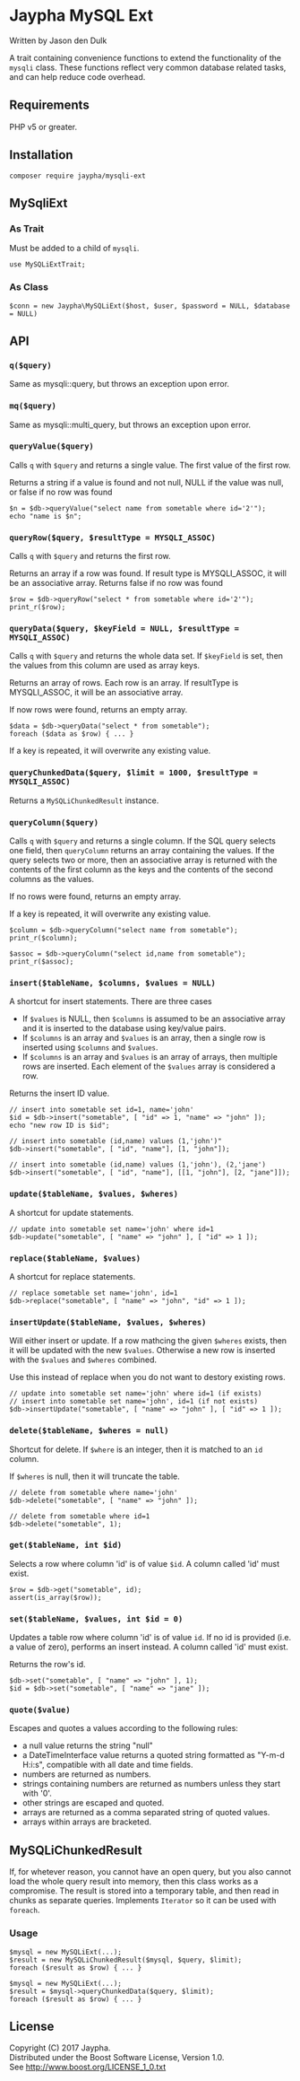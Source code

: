# Jaypha MySQL Ext

Written by Jason den Dulk

A trait containing convenience functions to extend the functionality of the
`mysqli` class. These functions reflect very common database related tasks, and
can help reduce code overhead.

## Requirements

PHP v5 or greater.


## Installation

```
composer require jaypha/mysqli-ext
```

## MySqliExt

### As Trait

Must be added to a child of `mysqli`.

```
use MySQLiExtTrait;
```

### As Class

```
$conn = new Jaypha\MySQLiExt($host, $user, $password = NULL, $database = NULL)
```
## API

### `q($query)`

Same as mysqli::query, but throws an exception upon error.

### `mq($query)`

Same as mysqli::multi_query, but throws an exception upon error.

### `queryValue($query)`

Calls `q` with `$query` and returns a single value. The first value of
the first row.

Returns a string if a  value is found and not null, NULL if the value was
null, or false if no row was found

```
$n = $db->queryValue("select name from sometable where id='2'");  
echo "name is $n";
```

### `queryRow($query, $resultType = MYSQLI_ASSOC)`

Calls `q` with `$query` and returns the first row.

Returns an array if a row was found. If result type is MYSQLI_ASSOC, it will be
an associative array. Returns false if no row was found

```
$row = $db->queryRow("select * from sometable where id='2'");  
print_r($row);
```

### `queryData($query, $keyField = NULL, $resultType = MYSQLI_ASSOC)`

Calls `q` with `$query` and returns the whole data set. If `$keyField` is set,
then the values from this column are used as array keys.

Returns an array of rows. Each row is an array. If resultType is MYSQLI_ASSOC, it will be
an associative array.

If now rows were found, returns an empty array.


```
$data = $db->queryData("select * from sometable");  
foreach ($data as $row) { ... }
```

If a key is repeated, it will overwrite any existing value.

### `queryChunkedData($query, $limit = 1000, $resultType = MYSQLI_ASSOC)`

Returns a `MySQLiChunkedResult` instance.

### `queryColumn($query)`

Calls `q` with `$query` and returns a single column. If the SQL query selects
one field, then `queryColumn` returns an array containing the values. If the
query selects two or more, then an associative array is returned with the
contents of the first column as the keys and the contents of the second
columns as the values.

If no rows were found, returns an empty array.

If a key is repeated, it will overwrite any existing value.

```
$column = $db->queryColumn("select name from sometable");  
print_r($column);  
  
$assoc = $db->queryColumn("select id,name from sometable");  
print_r($assoc);
```


### `insert($tableName, $columns, $values = NULL)`

A shortcut for insert statements. There are three cases

- If `$values` is NULL, then `$columns` is assumed to be an associative array
 and it is inserted to the database using key/value pairs.
- If `$columns` is an array and `$values` is an array, then a single row is
  inserted using `$columns` and `$values`.
- If `$columns` is an array and `$values` is an array of arrays, then multiple
  rows are inserted. Each element of the `$values` array is considered a row.

Returns the insert ID value.

```
// insert into sometable set id=1, name='john'  
$id = $db->insert("sometable", [ "id" => 1, "name" => "john" ]);  
echo "new row ID is $id";

// insert into sometable (id,name) values (1,'john')"  
$db->insert("sometable", [ "id", "name"], [1, "john"]);

// insert into sometable (id,name) values (1,'john'), (2,'jane')  
$db->insert("sometable", [ "id", "name"], [[1, "john"], [2, "jane"]]);
```

### `update($tableName, $values, $wheres)`

A shortcut for update statements.

```
// update into sometable set name='john' where id=1  
$db->update("sometable", [ "name" => "john" ], [ "id" => 1 ]);
```

### `replace($tableName, $values)`

A shortcut for replace statements.

```
// replace sometable set name='john', id=1  
$db->replace("sometable", [ "name" => "john", "id" => 1 ]);
```

### `insertUpdate($tableName, $values, $wheres)`

Will either insert or update. If a row mathcing the given `$wheres` exists, then
it will be updated with the new `$values`. Otherwise a new row is inserted with
the `$values` and `$wheres` combined.

Use this instead of replace when you do not want to destory existing rows.

```
// update into sometable set name='john' where id=1 (if exists)  
// insert into sometable set name='john', id=1 (if not exists)  
$db->insertUpdate("sometable", [ "name" => "john" ], [ "id" => 1 ]);
```

### `delete($tableName, $wheres = null)`

Shortcut for delete. If `$where` is an integer, then it is matched to an `id`
column.

If `$wheres` is null, then it will truncate the table.

```
// delete from sometable where name='john'
$db->delete("sometable", [ "name" => "john" ]);

// delete from sometable where id=1
$db->delete("sometable", 1);
```

### `get($tableName, int $id)`

Selects a row where column 'id' is of value `$id`. A column called 'id' must exist.

```
$row = $db->get("sometable", id);  
assert(is_array($row));
```

### `set($tableName, $values, int $id = 0)`

Updates a table row where column 'id' is of value `id`. If no id is provided
(i.e. a value of zero), performs an insert instead. A column called 'id' must
exist.

Returns the row's id.

```
$db->set("sometable", [ "name" => "john" ], 1);  
$id = $db->set("sometable", [ "name" => "jane" ]);
```

### `quote($value)`

Escapes and quotes a values according to the following rules:
- a null value returns the string "null"
- a DateTimeInterface value returns a quoted string formatted as "Y-m-d H:i:s",
  compatible with all date and time fields.
- numbers are returned as numbers.
- strings containing numbers are returned as numbers unless they start with '0'.
- other strings are escaped and quoted.
- arrays are returned as a comma separated string of quoted values.
- arrays within arrays are bracketed.

## MySQLiChunkedResult

If, for whetever reason, you cannot have an open query, but you also
cannot load the whole query result into memory, then this class works
as a compromise. The result is stored into a temporary table, and then
read in chunks as separate queries. Implements `Iterator` so it can be
used with `foreach`.

### Usage

```
$mysql = new MySQLiExt(...);  
$result = new MySQLiChunkedResult($mysql, $query, $limit);  
foreach ($result as $row) { ... }  

$mysql = new MySQLiExt(...);  
$result = $mysql->queryChunkedData($query, $limit);
foreach ($result as $row) { ... }
```

## License

Copyright (C) 2017 Jaypha.  
Distributed under the Boost Software License, Version 1.0.  
See http://www.boost.org/LICENSE_1_0.txt

